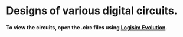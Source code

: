 # Designs of various digital circuits.

#### To view the circuits, open the .circ files using [Logisim Evolution](https://github.com/logisim-evolution/logisim-evolution/).
